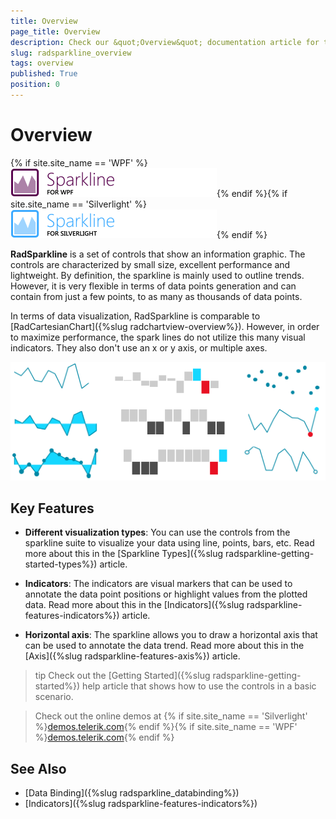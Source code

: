 ```yaml
---
title: Overview
page_title: Overview
description: Check our &quot;Overview&quot; documentation article for the RadSparkLine {{ site.framework_name }} control.
slug: radsparkline_overview
tags: overview
published: True
position: 0
---
```


# Overview

{% if site.site_name == 'WPF' %}![sparklines wpf](images/sparklines_wpf.png){% endif %}{% if site.site_name == 'Silverlight' %}![sparklines sl](images/sparklines_sl.png){% endif %}

__RadSparkline__ is a set of controls that show an information graphic. The controls are characterized by small size, excellent performance and lightweight. By definition, the sparkline is mainly used to outline trends. However, it is very flexible in terms of data points generation and can contain from just a few points, to as many as thousands of data points.

In terms of data visualization, RadSparkline is comparable to [RadCartesianChart]({%slug radchartview-overview%}). However, in order to maximize performance, the spark lines do not utilize this many visual indicators. They also don't use an x or y axis, or multiple axes.

![RadSparkLine Overview](images/sparkline-overview-0.png)

## Key Features

* __Different visualization types__: You can use the controls from the sparkline suite to visualize your data using line, points, bars, etc. Read more about this in the [Sparkline Types]({%slug radsparkline-getting-started-types%}) article.

* __Indicators__: The indicators are visual markers that can be used to annotate the data point positions or highlight values from the plotted data. Read more about this in the [Indicators]({%slug radsparkline-features-indicators%}) article.

* __Horizontal axis__: The sparkline allows you to draw a horizontal axis that can be used to annotate the data trend. Read more about this in the [Axis]({%slug radsparkline-features-axis%}) article.

>tip Check out the [Getting Started]({%slug radsparkline-getting-started%}) help article that shows how to use the controls in a basic scenario.

> Check out the online demos at {% if site.site_name == 'Silverlight' %}[demos.telerik.com](https://demos.telerik.com/silverlight/#BulletGraph/FirstLook){% endif %}{% if site.site_name == 'WPF' %}[demos.telerik.com](https://demos.telerik.com/wpf/){% endif %}

## See Also
 * [Data Binding]({%slug radsparkline_databinding%})
 * [Indicators]({%slug radsparkline-features-indicators%})